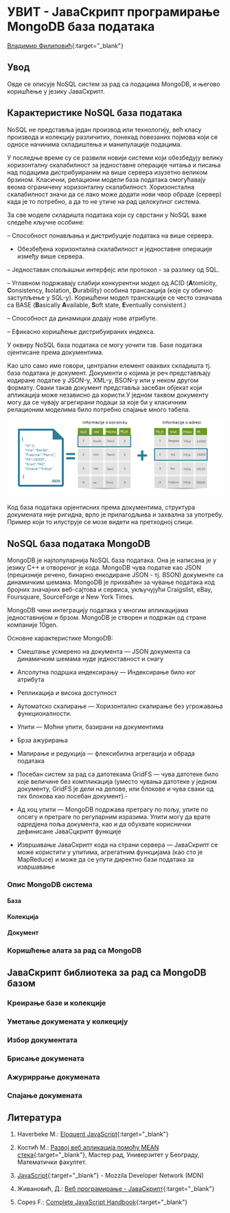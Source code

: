 
# УВИТ - ЈаваСкрипт програмирање MongoDB база података

[Владимир Филиповић](https://vladofilipovic.github.io/index-cy.html){:target="_blank"}

## Увод

Овде се описује NoSQL систем за рад са подацима MongoDB, и његово коришћење у језику ЈаваСкрипт.

## Карактеристике NoSQL база података

NoSQL не представља један производ или технологију, већ класу производа и колекцију различитих, понекад повезаних појмова који се односе начинима складиштења и манипулације подацима.

У последње време су се развили новији системи који обезбедују велику хоризонталну скалабилност за једноставне операције читања и писања над подацима дистрибуираним на више сервера изузетно великом брзином. Класични, релациони модели база података омогућавају веома ограничену хоризонталну скалабилност. Хоризонстална скалабилност значи да се лако може додати нови чвор обраде (сервер) када је то потребно, а да то не утиче на рад целокупног система.

За све моделе складишта података који су сврстани у NoSQL важе следеће кључне особине:

– Способност понављања и дистрибуције података на више сервера.

- Обезбеђена хоризонтална скалабилност и једноставне операције између више сервера.

– Једноставан спољашњи интерфејс или протокол - за разлику од SQL.

– Углавном подржавају слабији конкурентни модел од ACID (**A**tomicity, **C**onsistency, **I**solation, **D**urability) особина трансакција (које су обично заступљење у SQL-у). Коришћени модел транскације се често означава са BASE (**B**asically **A**vailable, **S**oft state, **E**ventually consistent.)

– Способност да динамицки додају нове атрибуте.

– Ефикасно коришћење дистрибуираних индекса.

У оквиру NoSQL база података се могу уочити тзв. Баѕе података ојентисане према документима.

Као што само име говори, централни елемент оваквих складишта тј. база података је документ. Документи о којима је реч представљају кодиране податке у JSON-у, XML-у, BSON-у или у неком другом формату. Сваки такав документ представља засебан објекат који апликација може независно да користи.У једном таквом документу могу да се чувају агрегирани подаци за које би у класичним релационим моделима било потребно спајање много табела.

![Пример употребе базе података орјентисане према документима](assets/images/document-oriented-database.png)

Код база података орјентисних према документима,
структура докумената није ригидна, врло је прилагодљива и захвална за употребу. Пример који то илуструје се мозе видети на претходној слици.

## NoSQL база података MongoDB

MongoDB је најпопуларнија NoSQL база података. Она је написана је у језику C++ и отвореног је кода. MongoDB чува податке као JSON (прецизније речено, бинарно енкодиране JSON - тј. BSON) документе са динамичким шемама. MongoDB је прихваћен за чување података код бројних значајних веб-сајтова и сервиса, укључујући  Craigslist, eBay, Foursquare, SourceForge и New York Times.

MongoDB чини интеграцију података у многим апликацијама једноставнијом и брзом. MongoDB је створен и подржан од стране компаније 10gen.

Основне карактеристике MongoDB:

- Смештање усмерено на документа — JSON документа са динамичким шемама нуде једноставност и снагу

- Апсолутна подршка индексирању — Индексирање било ког атрибута

- Репликација и висока доступност

- Аутоматско скалирање — Хоризонтално скалирање без угрожавања функционалности.

- Упити — Моћни упити, базирани на документима

- Брза ажурирања

- Мапирање и редукција — флексибилна агрегација и обрада података

- Посебан систем за рад са датотекама GridFS — чува датотеке било које величине без компликација (уместо чувања датотеке у једном документу, GridFS је дели на делове, или блокове и чува сваки од тих блокова као посебан документ).-

- Ад хоц упити — MongoDB подржава претрагу по пољу, упите по опсегу и претраге по регуларним изразима. Упити могу да врате одредјена поља документа, као и да обухвате кориснички дефинисане ЈаваСцкрипт функције

- Извршавање ЈаваСкрипт кода на страни сервера — ЈаваСкрипт се може користити у упитима, агрегатним функцијама (као сто је MapReduce) и може да се упути директно бази података за извршавање

### Опис MongoDB система

#### База

#### Колекција

#### Документ

### Коришћење алата за рад са MongoDB

## ЈаваСкрипт библиотека за рад са MongoDB базом

### Креирање базе и колекције

### Уметање докумената у колкецију

### Избор документата

### Брисање докумената

### Ажуриррање докумената

### Спајање докумената

## Литература

1. Haverbeke M.: [Eloquent JavaScript](https://eloquentjavascript.net/){:target="_blank"}

1. Костић М.: [Развој веб апликација помоћу MEAN стека](http://www.racunarstvo.matf.bg.ac.rs/MasterRadovi/2017_06_18_Mirjana_Kostic/rad.pdf){:target="_blank"}, Мастер рад, Универзитет у Београду, Математички факултет.

1. [JavaScript](https://developer.mozilla.org/en-US/docs/Web/JavaScript){:target="_blank"} - Mozzila Developer Network (MDN)

1. Живановић, Д.: [Веб програмирање - ЈаваСкрипт](https://www.webprogramiranje.org/dogadjaji-u-javascript-u/){:target="_blank"}

1. Copes F.: [Complete JavaScript Handbook](https://medium.freecodecamp.org/the-complete-javascript-handbook-f26b2c71719c){:target="_blank"}
